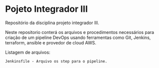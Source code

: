 # Pojeto Integrador III
Repositório da disciplina projeto integrador III.

Neste repositorio conterá os arquivos e procedimentos necessários para criação de um pipeline DevOps usando ferramentas como Git, Jenkins, terraform, ansible e provedor de cloud AWS.

Listagem de arquivos:
		
	Jenkinsfile - Arquivo os step para o pipeline.
